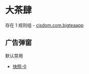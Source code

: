 # 大茶肆

存在 1 规则组 - [cisdom.com.bigteaapp](/src/apps/cisdom.com.bigteaapp.ts)

## 广告弹窗

默认禁用

- [快照-0](https://i.gkd.li/import/13228579)
